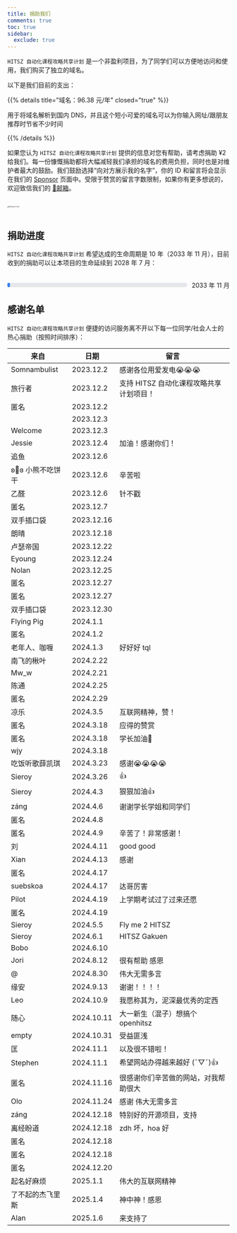 ```yaml
---
title: 捐助我们
comments: true
toc: true
sidebar:
  exclude: true
---
```


`HITSZ 自动化课程攻略共享计划` 是一个非盈利项目，为了同学们可以方便地访问和使用，我们购买了独立的域名。

以下是我们目前的支出：

{{% details title="域名：96.38 元/年" closed="true" %}}

用于将域名解析到国内 DNS，并且这个短小可爱的域名可以为你输入网址/跟朋友推荐时节省不少时间

{{% /details %}}

如果您认为 `HITSZ 自动化课程攻略共享计划` 提供的信息对您有帮助，请考虑捐助 ¥2 给我们。每一份慷慨捐助都将大幅减轻我们承担的域名的费用负担，同时也是对维护者最大的鼓励。我们鼓励选择“向对方展示我的名字”，你的 ID 和留言将会显示在我们的 [Sponsor](https://hoa.moe/sponsor/) 页面中。受限于赞赏的留言字数限制，如果你有更多想说的，欢迎致信我们的 [📮邮箱](mailto:hi@hoa.moe)。

<br>
<img src="/images/sponsor.webp" alt="Reward_Code" style="zoom:25%; display: block; margin: 0 auto;" />
<br>

## 捐助进度

`HITSZ 自动化课程攻略共享计划` 希望达成的生命周期是 10 年（2033 年 11 月），目前收到的捐助可以让本项目的生命延续到 2028 年 7 月：

<br>
<div style="display: flex; align-items: center; width: 100%;">
    <div style="flex: 1; background-color: #e5e7eb; border-radius: 9999px; height: 10px; margin-right: 10px;">
        <div class="progress-bar" style="background-color: #3b82f6; height: 100%; border-radius: 9999px; width: 45%;"></div>
    </div>
    <span>2033 年 11 月</span>
</div>

<style>
.progress-bar {
    background-color: #3b82f6;
    animation: fill 3s forwards;
}

@keyframes fill {
    from {
        width: 0%;
    }
    to {
        width: 46%;
    }
}
</style>

<!-- 目前已经续费至 2027 年 11 月-->
<!-- 2023 年 11 月 -2024 年 11 月域名费用：$13.99 -> 101.70 -->
<!-- 2024 年 11 月 -2025 年 11 月域名费用：¥104 -->
<!-- 贴纸周边费用：¥59 -->
<!-- 2025 年 11 月 -2027 年 11 月域名费用：¥192.76 -->
<!-- 截止 2024.1.6 获得的捐助：¥515.9 -->
<!-- 截止 2024.1.6 的总支出：¥398.46 + ¥59 = ¥457.46 -->

## 感谢名单

`HITSZ 自动化课程攻略共享计划` 便捷的访问服务离不开以下每一位同学/社会人士的热心捐助（按照时间排序）：

| 来自                | 日期       | 留言                              |
|-------------------|------------|----------------------------------|
| Somnambulist      | 2023.12.2  | 感谢各位用爱发电😭😭😭             |
| 旅行者              | 2023.12.2  | 支持 HITSZ 自动化课程攻略共享计划项目！ |
| 匿名            | 2023.12.2  |                                  |
|                   | 2023.12.3  |                                  |
| Welcome           | 2023.12.3  |                                  |
| Jessie            | 2023.12.4  | 加油！感谢你们！                   |
| 追鱼                | 2023.12.6  |                                  |
| ʚ🧸ɞ  小熊不吃饼干 | 2023.12.6  | 辛苦啦                           |
| 乙醛                | 2023.12.6  | 针不戳                           |
| 匿名            | 2023.12.7  |                                  |
| 双手插口袋          | 2023.12.16 |                                  |
| 朗晴                | 2023.12.18 |                                  |
| 卢瑟帝国            | 2023.12.22 |                                  |
| Eyoung            | 2023.12.24 |                                  |
| Nolan             | 2023.12.25 |                                  |
| 匿名            | 2023.12.27 |                                  |
| 匿名            | 2023.12.27 |                                  |
| 双手插口袋          | 2023.12.30 |                                  |
| Flying Pig        | 2024.1.1   |                                  |
| 匿名            | 2024.1.2   |                                  |
| 老年人、咖喱        | 2024.1.3   | 好好好 tql                        |
| 南飞的楸叶          | 2024.2.22  |                                  |
| Mw_w              | 2024.2.21  |                                  |
| 陈通                | 2024.2.25  |                                  |
| 匿名            | 2024.2.29  |                                  |
| 凉乐                | 2024.3.5   | 互联网精神，赞！                  |
| 匿名            | 2024.3.18  | 应得的赞赏                       |
| 匿名            | 2024.3.18  | 学长加油🫡                      |
| wjy               | 2024.3.18  |                                  |
| 吃饭听歌薛凯琪      | 2024.3.23  | 感谢😭😭😭😭                     |
| Sieroy            | 2024.3.26  | 👍                               |
| Sieroy            | 2024.4.3  | 狠狠加油👍                               |
| záng              | 2024.4.6  | 谢谢学长学姐和同学们                |
| 匿名            | 2024.4.8  |                                  |
| 匿名            | 2024.4.9  | 辛苦了！非常感谢！                                 |
| 刘            | 2024.4.11  | good good                                 |
| Xian            | 2024.4.13  | 感谢                                 |
| 匿名            | 2024.4.17  |                                  |
| suebskoa            | 2024.4.17  | 达哥厉害                                 |
| Pilot            | 2024.4.19  | 上学期考试过了过来还愿                                 |
| 匿名            | 2024.4.19  |                                  |
| Sieroy            | 2024.5.5  | Fly me 2 HITSZ                                 |
| Sieroy            | 2024.6.1  | HITSZ Gakuen                                 |
| Bobo            | 2024.6.10  |                                  |
| Jori            | 2024.8.12  | 很有帮助 感恩                                 |
| @            | 2024.8.30  | 伟大无需多言                                 |
| 缘安            | 2024.9.13  | 谢谢！！！！                                |
| Leo            | 2024.10.9  | 我愿称其为，泥深最优秀的定西                                |
| 随心            | 2024.10.11  | 大一新生（混子）想搞个 openhitsz                                |
| empty            | 2024.10.31  | 受益匪浅                                |
| 匡            | 2024.11.1  | 以及很不错啦！                                |
| Stephen            | 2024.11.1  | 希望网站办得越来越好 (¯▽¯)👍                                |
| 匿名            | 2024.11.16  | 很感谢你们辛苦做的网站，对我帮助很大         |
| Olo            | 2024.11.24  | 感谢 伟大无需多言        |
| záng            | 2024.12.18  | 特别好的开源项目，支持       |
| 离经盼道            | 2024.12.18  | zdh 坏，hoa 好        |
| 匿名            | 2024.12.18  |         |
| 匿名            | 2024.12.18  |         |
| 匿名             | 2024.12.20                   |  |
| 起名好麻烦       | 2025.1.1    | 伟大的互联网精神 |
| 了不起的杰飞里斯 | 2025.1.4       | 神中神！感恩 |
| Alan             | 2025.1.6        | 来支持了   |
